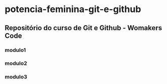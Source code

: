 # potencia-feminina-git-e-github

## Repositório do curso de Git e Github - Womakers Code

### modulo1
### modulo2
### modulo3
